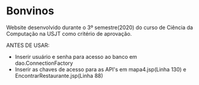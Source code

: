 # Bonvinos
Website desenvolvido durante o 3º semestre(2020) do curso de Ciência da Computação na USJT como critério de aprovação.

ANTES DE USAR:

* Inserir usuário e senha para acesso ao banco em dao.ConnectionFactory
* Inserir as chaves de acesso para as API's em mapa4.jsp(Linha 130) e EncontrarRestaurante.jsp(Linha 88)
